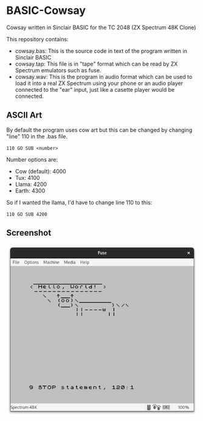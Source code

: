 # BASIC-Cowsay

Cowsay written in Sinclair BASIC for the TC 2048 (ZX Spectrum 48K Clone)

This repository contains:

* cowsay.bas: This is the source code in text of the program written in Sinclair BASIC
* cowsay.tap: This file is in "tape" format which can be read by ZX Spectrum emulators such as fuse.
* cowsay.wav: This is the program in audio format which can be used to load it into a real ZX Spectrum using your phone or an audio player connected to the "ear" input, just like a casette player would be connected.

## ASCII Art

By default the program uses cow art but this can be changed by changing "line" 110 in the .bas file.

```bqn
110 GO SUB <number>
```

Number options are:

* Cow (default): 4000
* Tux: 4100
* Llama: 4200
* Earth: 4300

So if I wanted the llama, I'd have to change line 110 to this:

```bqn
110 GO SUB 4200
```

## Screenshot

![Cowsay output using Fuse emulator](/screenshots/fuse_output.png?raw=true "Cowsay output using Fuse emulator")